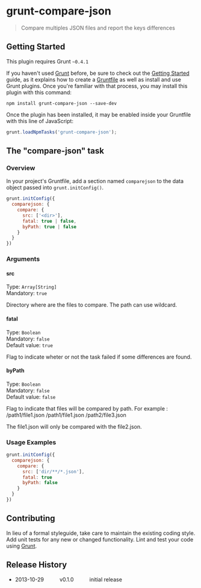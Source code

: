 # grunt-compare-json

> Compare multiples JSON files and report the keys differences

## Getting Started
This plugin requires Grunt `~0.4.1`

If you haven't used [Grunt](http://gruntjs.com/) before, be sure to check out the [Getting Started](http://gruntjs.com/getting-started) guide, as it explains how to create a [Gruntfile](http://gruntjs.com/sample-gruntfile) as well as install and use Grunt plugins. Once you're familiar with that process, you may install this plugin with this command:

```shell
npm install grunt-compare-json --save-dev
```

Once the plugin has been installed, it may be enabled inside your Gruntfile with this line of JavaScript:

```js
grunt.loadNpmTasks('grunt-compare-json');
```

## The "compare-json" task

### Overview
In your project's Gruntfile, add a section named `comparejson` to the data object passed into `grunt.initConfig()`.

```js
grunt.initConfig({
  comparejson: {
    compare: {
      src: ['<dir>'],
      fatal: true | false,
      byPath: true | false
    }
  }
})
```

### Arguments

#### src
Type: `Array[String]`<br />
Mandatory: `true`

Directory where are the files to compare. The path can use wildcard.

#### fatal
Type: `Boolean`<br />
Mandatory: `false`<br />
Default value: `true`

Flag to indicate wheter or not the task failed if some differences are found.

#### byPath
Type: `Boolean`<br />
Mandatory: `false`<br />
Default value: `false`

Flag to indicate that files will be compared by path. For example :
/path1/file1.json
/path1/file1.json
/path2/file3.json

The file1.json will only be compared with the file2.json. 

### Usage Examples

```js
grunt.initConfig({
  comparejson: {
    compare: {
      src: ['dir/**/*.json'],
      fatal: true
      byPath: false
    }
  }
})
```

## Contributing
In lieu of a formal styleguide, take care to maintain the existing coding style. Add unit tests for any new or changed functionality. Lint and test your code using [Grunt](http://gruntjs.com/).

## Release History
* 2013-10-29   v0.1.0   initial release
